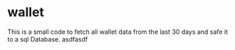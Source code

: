 # wallet
This is a small code to fetch all wallet data from the last 30 days and safe it to a sql Database.
asdfasdf

